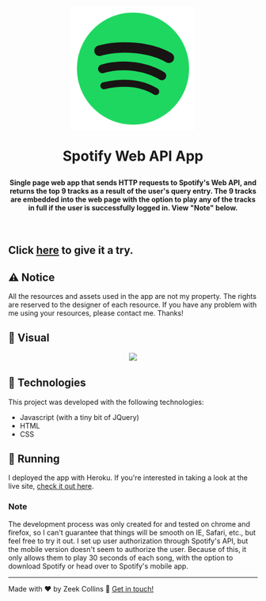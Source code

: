 <h1 align="center">
  <img width="250" src="./images/spotify-logo.png" alt="Spotify Logo" />

Spotify Web API App

</h1>

<h4 align="center">
  Single page web app that sends HTTP requests to Spotify's Web API, and returns the top 9 tracks as a result of the user's query entry. The 9 tracks are embedded into the web page with the option to play any of the tracks in full if the user is successfully logged in. View "Note" below.
</h4>
<br>

## Click [here](https://spotifyapi-app.herokuapp.com/) to give it a try.

## :warning: Notice

All the resources and assets used in the app are not my property. The rights are reserved to the designer of each resource. If you have any problem with me using your resources, please contact me. Thanks!

## :eyes: Visual

<p align="center">
  <img src="./images/spotify.gif" width="750" />
</p>

## :rocket: Technologies

This project was developed with the following technologies:

- Javascript (with a tiny bit of JQuery)
- HTML
- CSS

## :running: Running

I deployed the app with Heroku. If you're interested in taking a look at the live site, [check it out here](https://spotifyapi-app.herokuapp.com/).

### Note

The development process was only created for and tested on chrome and firefox, so I can't guarantee that things will be smooth on IE, Safari, etc., but feel free to try it out. I set up user authorization through Spotify's API, but the mobile version doesn't seem to authorize the user. Because of this, it only allows them to play 30 seconds of each song, with the option to download Spotify or head over to Spotify's mobile app.

---

Made with ♥ by Zeek Collins :wave: [Get in touch!](https://www.linkedin.com/in/ezekialcollinsii/)
